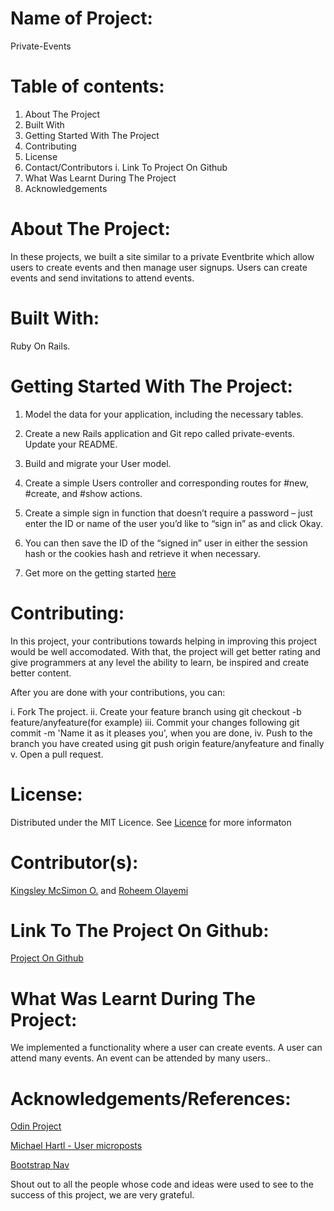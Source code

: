 # Name of Project:

Private-Events

# Table of contents:

1. About The Project
2. Built With
3. Getting Started With The Project
4. Contributing
5. License
6. Contact/Contributors
   i. Link To Project On Github
7. What Was Learnt During The Project
8. Acknowledgements

# About The Project:

In these projects, we built a site similar to a private Eventbrite which allow users to create events and then manage user signups. Users can create events and send invitations to attend events.

# Built With:

Ruby On Rails.

# Getting Started With The Project:

1.  Model the data for your application, including the necessary tables.

2.  Create a new Rails application and Git repo called private-events. Update your README.

3.  Build and migrate your User model.

4.  Create a simple Users controller and corresponding routes for #new, #create, and #show actions.

5.  Create a simple sign in function that doesn’t require a password – just enter the ID or name of the user you’d like to “sign in” as and click Okay.

6.  You can then save the ID of the “signed in” user in either the session hash or the cookies hash and retrieve it when necessary.

7.  Get more on the getting started [here](https://www.theodinproject.com/courses/ruby-on-rails/lessons/associations)

# Contributing:

In this project, your contributions towards helping in improving this project would be well accomodated. With that, the project will get better rating and give programmers at any level the ability to learn, be inspired and create better content.

After you are done with your contributions, you can:

i. Fork The project.
ii. Create your feature branch using git checkout -b feature/anyfeature(for example)
iii. Commit your changes following git commit -m 'Name it as it pleases you', when you are done,
iv. Push to the branch you have created using git push origin feature/anyfeature and finally
v. Open a pull request.

# License:

Distributed under the MIT Licence. See [Licence](https://opensource.org/licenses/MIT) for more informaton

# Contributor(s):

[Kingsley McSimon O.](https://github.com/KingsleyMcSimon) and
[Roheem Olayemi](https://github.com/Tekcoder)

# Link To The Project On Github:

[Project On Github](https://github.com/KingsleyMcSimon/Private-Events)

# What Was Learnt During The Project:

We implemented a functionality where a user can create events. A user can attend many events. An event can be attended by many users..

# Acknowledgements/References:

[Odin Project](https://www.theodinproject.com/courses/ruby-on-rails/lessons/associations)

[Michael Hartl - User microposts](https://www.learnenough.com/ruby-on-rails-4th-edition-tutorial/user_microposts)

[Bootstrap Nav](https://getbootstrap.com/docs/4.5/components/navbar/)

Shout out to all the people whose code and ideas were used to see to the success of this project, we are very grateful.

